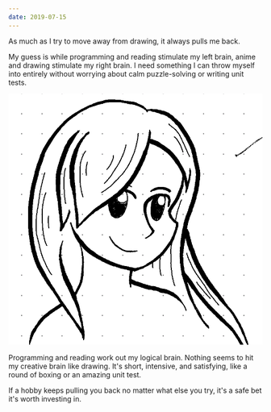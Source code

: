 ```yaml
---
date: 2019-07-15
---
```


As much as I try to move away from drawing, it always pulls me back.

My guess is while programming and reading stimulate my left brain, anime and drawing stimulate my right brain. I need something I can throw myself into entirely without worrying about calm puzzle-solving or writing unit tests.

<img class="block mx-auto w-3/4 sm:w-1/2" src="/assets/images/notes/anime-doodle.png" alt="Anime-style drawing of a woman with long hair.">

Programming and reading work out my logical brain. Nothing seems to hit my creative brain like drawing. It's short, intensive, and satisfying, like a round of boxing or an amazing unit test.

If a hobby keeps pulling you back no matter what else you try, it's a safe bet it's worth investing in.
